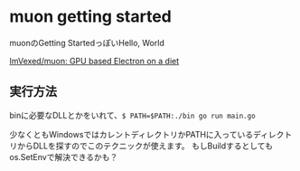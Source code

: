 # muon getting started

muonのGetting StartedっぽいHello, World

[ImVexed/muon: GPU based Electron on a diet](https://github.com/ImVexed/muon)

## 実行方法

binに必要なDLLとかをいれて、`$ PATH=$PATH:./bin go run main.go`

少なくともWindowsではカレントディレクトリかPATHに入っているディレクトリからDLLを探すのでこのテクニックが使えます。
もしBuildするとしてもos.SetEnvで解決できるかも？


